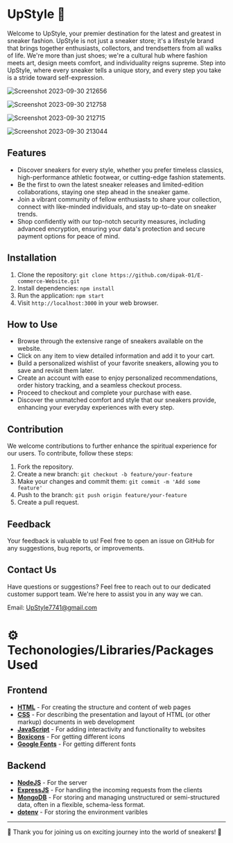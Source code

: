 #  UpStyle 👟 

Welcome to UpStyle, your premier destination for the latest and greatest in sneaker fashion. UpStyle is not just a sneaker store; it's a lifestyle brand that brings together enthusiasts, collectors, and trendsetters from all walks of life. We're more than just shoes; we're a cultural hub where fashion meets art, design meets comfort, and individuality reigns supreme. Step into UpStyle, where every sneaker tells a unique story, and every step you take is a stride toward self-expression.




![Screenshot 2023-09-30 212656](https://github.com/GauravP23/SampleReadMe/assets/142415456/e535b312-1c57-42ea-9e69-e4ad5791490c)

![Screenshot 2023-09-30 212758](https://github.com/dipak-01/E-commerce-Website/assets/142415456/dda1a334-5986-4d70-a660-a72a08eec52f)

![Screenshot 2023-09-30 212715](https://github.com/dipak-01/E-commerce-Website/assets/142415456/70059b64-bfd7-4fde-ab68-58d362419c61)

![Screenshot 2023-09-30 213044](https://github.com/dipak-01/E-commerce-Website/assets/142415456/69cc35b1-5dad-4436-8562-35febbed6f75)



## Features


- Discover sneakers for every style, whether you prefer timeless classics, high-performance athletic footwear, or 
 cutting-edge fashion statements.
- Be the first to own the latest sneaker releases and limited-edition collaborations, staying one step ahead in the sneaker game.
- Join a vibrant community of fellow enthusiasts to share your collection, connect with like-minded individuals, and stay up-to-date on sneaker trends.
- Shop confidently with our top-notch security measures, including advanced encryption, ensuring your data's protection and secure payment options for peace of mind.


## Installation

1. Clone the repository: `git clone https://github.com/dipak-01/E-commerce-Website.git`
2. Install dependencies: `npm install`
3. Run the application: `npm start`
4. Visit `http://localhost:3000` in your web browser.


## How to Use

- Browse through the extensive range of sneakers available on the website.
- Click on any item to view detailed information and add it to your cart.
- Build a personalized wishlist of your favorite sneakers, allowing you to save and revisit them later.
- Create an account with ease to enjoy personalized recommendations, order history tracking, and a seamless checkout process.
- Proceed to checkout and complete your purchase with ease.
- Discover the unmatched comfort and style that our sneakers provide, enhancing your everyday experiences with every step.

## Contribution

We welcome contributions to further enhance the spiritual experience for our users. To contribute, follow these steps:

1. Fork the repository.
2. Create a new branch: `git checkout -b feature/your-feature`
3. Make your changes and commit them: `git commit -m 'Add some feature'`
4. Push to the branch: `git push origin feature/your-feature`
5. Create a pull request.

## Feedback

Your feedback is valuable to us! Feel free to open an issue on GitHub for any suggestions, bug reports, or improvements.



## Contact Us


Have questions or suggestions? Feel free to reach out to our dedicated customer support team. We're here to assist you in any way we can.

Email: UpStyle7741@gmail.com


# ⚙ Techonologies/Libraries/Packages Used
## Frontend 
- **[HTML](https://developer.mozilla.org/en-US/docs/Web/CSS)** - For creating the structure and content of web pages
- **[CSS](https://developer.mozilla.org/en-US/docs/Web/HTML)** - For describing the presentation and layout of HTML (or other markup) documents in web development
- **[JavaScript](https://developer.mozilla.org/en-US/docs/Web/JavaScript)** - For adding interactivity and functionality to websites
- **[Boxicons](https://boxicons.com/)** - For getting different icons
- **[Google Fonts](https://fonts.google.com/)** - For getting different fonts


## Backend
- **[NodeJS](https://nodejs.org/en/docs/)** - For the server
- **[ExpressJS](https://expressjs.com/)** - For handling the incoming requests from the clients
- **[MongoDB](https://www.mongodb.com)** - For storing and managing unstructured or semi-structured data, often in a flexible, schema-less format.
- **[dotenv](https://www.npmjs.com/package/dotenv)** - For storing the environment varibles


---

🙏 Thank you for joining us on exciting journey into the world of sneakers! 🙏
